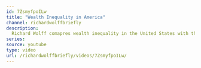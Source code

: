 ```yaml
---
id: 7ZsmyfpoILw
title: "Wealth Inequality in America"
channel: richardwolffbriefly
description:
  Richard Wolff comapres wealth inequality in the United States with that of other developed countries. He proceeds to dwell upon possible reasons behind these numbers.
series:
source: youtube
type: video
url: /richardwolffbriefly/videos/7ZsmyfpoILw/
---
```

